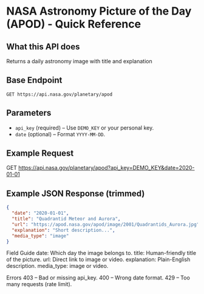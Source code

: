 # NASA Astronomy Picture of the Day (APOD) - Quick Reference
## What this API does
Returns a daily astronomy image with title and explanation
## Base Endpoint
`GET https://api.nasa.gov/planetary/apod`
## Parameters
- `api_key` (required) – Use `DEMO_KEY` or your personal key.
- `date` (optional) – Format `YYYY-MM-DD`.
## Example Request
GET https://api.nasa.gov/planetary/apod?api_key=DEMO_KEY&date=2020-01-01

## Example JSON Response (trimmed)
```json
{
  "date": "2020-01-01",
  "title": "Quadrantid Meteor and Aurora",
  "url": "https://apod.nasa.gov/apod/image/2001/Quadrantids_Aurora.jpg",
  "explanation": "Short description...",
  "media_type": "image"
}
```
Field Guide
date: Which day the image belongs to.
title: Human-friendly title of the picture.
url: Direct link to image or video.
explanation: Plain-English description.
media_type: image or video.

Errors
403 – Bad or missing api_key.
400 – Wrong date format.
429 – Too many requests (rate limit).
